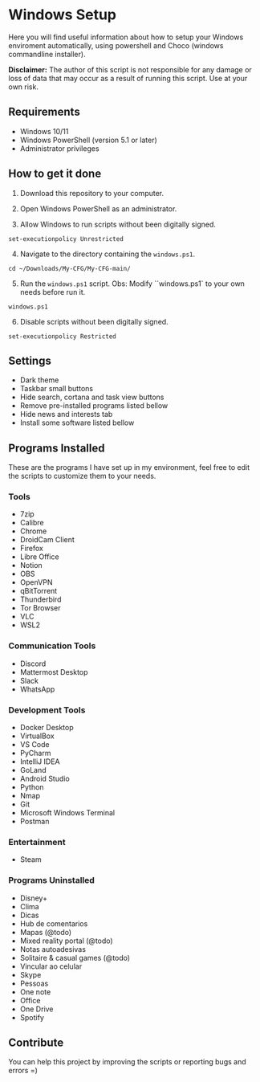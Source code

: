 # Windows Setup

Here you will find useful information about how to setup your Windows enviroment automatically, using powershell and Choco (windows commandline installer).

**Disclaimer:** The author of this script is not responsible for any damage or loss of data that may occur as a result of running this script. Use at your own risk.

## Requirements

- Windows 10/11
- Windows PowerShell (version 5.1 or later)
- Administrator privileges

## How to get it done

1. Download this repository to your computer.

2. Open Windows PowerShell as an administrator.

3. Allow Windows to run scripts without been digitally signed.

```
set-executionpolicy Unrestricted
```

4. Navigate to the directory containing the `windows.ps1`.

```
cd ~/Downloads/My-CFG/My-CFG-main/
```

5. Run the `windows.ps1` script. Obs: Modify ``windows.ps1` to your own needs before run it.

```
windows.ps1
```

6. Disable scripts without been digitally signed.

```
set-executionpolicy Restricted
```

## Settings
- Dark theme
- Taskbar small buttons
- Hide search, cortana and task view buttons
- Remove pre-installed programs listed bellow
- Hide news and interests tab
- Install some software listed bellow

## Programs Installed

These are the programs I have set up in my environment, feel free to edit the scripts to customize them to your needs.

### Tools

- 7zip
- Calibre
- Chrome
- DroidCam Client
- Firefox
- Libre Office
- Notion
- OBS
- OpenVPN
- qBitTorrent
- Thunderbird
- Tor Browser
- VLC
- WSL2

### Communication Tools
- Discord
- Mattermost Desktop
- Slack
- WhatsApp

### Development Tools
- Docker Desktop
- VirtualBox
- VS Code
- PyCharm
- IntelliJ IDEA
- GoLand
- Android Studio
- Python
- Nmap
- Git
- Microsoft Windows Terminal
- Postman

### Entertainment
- Steam

### Programs Uninstalled

- Disney+
- Clima
- Dicas
- Hub de comentarios
- Mapas (@todo)
- Mixed reality portal (@todo)
- Notas autoadesivas
- Solitaire & casual games (@todo)
- Vincular ao celular
- Skype
- Pessoas
- One note
- Office
- One Drive
- Spotify

## Contribute

You can help this project by improving the scripts or reporting bugs and errors =)